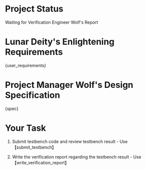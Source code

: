 # Project Status

Waiting for Verification Engineer Wolf's Report

# Lunar Deity's Enlightening Requirements

{user_requirements}

# Project Manager Wolf's Design Specification

{spec}

# Your Task

1. Submit testbench code and review testbench result - Use【submit_testbench】

2. Write the verification report regarding the testbench result - Use【write_verification_report】